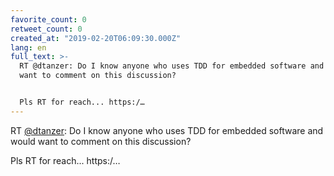 ```yaml
---
favorite_count: 0
retweet_count: 0
created_at: "2019-02-20T06:09:30.000Z"
lang: en
full_text: >-
  RT @dtanzer: Do I know anyone who uses TDD for embedded software and would
  want to comment on this discussion?


  Pls RT for reach... https:/…
---
```


RT [@dtanzer](https://twitter.com/dtanzer): Do I know anyone who uses TDD for
embedded software and would want to comment on this discussion?

Pls RT for reach... https:/…
